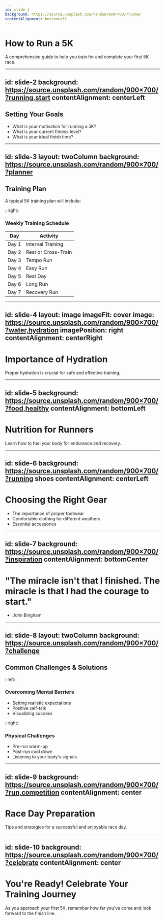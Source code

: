 ```yaml
---
id: slide-1
background: https://source.unsplash.com/random/900×700/?runner
contentAlignment: bottomLeft
---
```

# How to Run a 5K
A comprehensive guide to help you train for and complete your first 5K race.

---
id: slide-2
background: https://source.unsplash.com/random/900×700/?running,start
contentAlignment: centerLeft
---
## Setting Your Goals
- What is your motivation for running a 5K?
- What is your current fitness level?
- What is your ideal finish time?

---
id: slide-3
layout: twoColumn
background: https://source.unsplash.com/random/900×700/?planner
---
## Training Plan

A typical 5K training plan will include:

::right::

### Weekly Training Schedule
| Day | Activity |
| --- | -------- |
| Day 1 | Interval Training |
| Day 2 | Rest or Cross-Train |
| Day 3 | Tempo Run |
| Day 4 | Easy Run |
| Day 5 | Rest Day |
| Day 6 | Long Run |
| Day 7 | Recovery Run |

---
id: slide-4
layout: image
imageFit: cover
image: https://source.unsplash.com/random/900×700/?water,hydration
imagePosition: right
contentAlignment: centerRight
---
# Importance of Hydration
Proper hydration is crucial for safe and effective training.

---
id: slide-5
background: https://source.unsplash.com/random/900×700/?food,healthy
contentAlignment: bottomLeft
---
# Nutrition for Runners
Learn how to fuel your body for endurance and recovery.

---
id: slide-6
background: https://source.unsplash.com/random/900×700/?running shoes
contentAlignment: centerLeft
---
# Choosing the Right Gear
- The importance of proper footwear
- Comfortable clothing for different weathers
- Essential accessories

---
id: slide-7
background: https://source.unsplash.com/random/900×700/?inspiration
contentAlignment: bottomCenter
---
# "The miracle isn't that I finished. The miracle is that I had the courage to start."  
- John Bingham

---
id: slide-8
layout: twoColumn
background: https://source.unsplash.com/random/900×700/?challenge
---
## Common Challenges & Solutions
::left::
### Overcoming Mental Barriers
- Setting realistic expectations
- Positive self-talk
- Visualizing success

::right::
### Physical Challenges
- Pre-run warm-up
- Post-run cool down
- Listening to your body's signals

---
id: slide-9
background: https://source.unsplash.com/random/900×700/?run,competition
contentAlignment: center
---
# Race Day Preparation
Tips and strategies for a successful and enjoyable race day.

---
id: slide-10
background: https://source.unsplash.com/random/900×700/?celebrate
contentAlignment: center
---
# You're Ready! Celebrate Your Training Journey
As you approach your first 5K, remember how far you've come and look forward to the finish line.